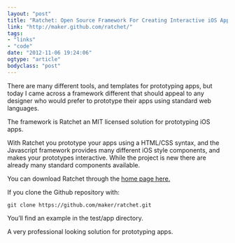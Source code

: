 ```yaml
---
layout: "post"
title: "Ratchet: Open Source Framework For Creating Interactive iOS App Prototypes Using HTML/CSS"
link: "http://maker.github.com/ratchet/"
tags: 
- "links"
- "code"
date: "2012-11-06 19:24:06"
ogtype: "article"
bodyclass: "post"
---
```


There are many different tools, and templates for prototyping apps, but today I came across a framework different that should appeal to any designer who would prefer to prototype their apps using standard web languages.

The framework is Ratchet an MIT licensed solution for prototyping iOS apps.

With Ratchet you prototype your apps using a HTML/CSS syntax, and the Javascript framework provides many different iOS style components, and makes your prototypes interactive. While the project is new there are already many standard components available.

You can download Ratchet through the [home page here.](http://maker.github.com/ratchet/)

If you clone the Github repository with:


    git clone https://github.com/maker/ratchet.git
    


You’ll find an example in the test/app directory.

A very professional looking solution for prototyping apps.